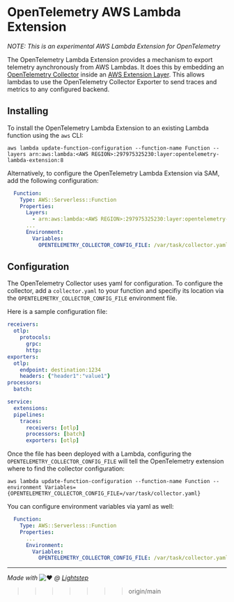 # OpenTelemetry AWS Lambda Extension
*NOTE: This is an experimental AWS Lambda Extension for OpenTelemetry*

The OpenTelemetry Lambda Extension provides a mechanism to export telemetry aynchronously from AWS Lambdas. It does this by embedding an [OpenTelemetry Collector](https://github.com/open-telemetry/opentelemetry-collector) inside an [AWS Extension Layer](https://aws.amazon.com/blogs/compute/introducing-aws-lambda-extensions-in-preview/). This allows lambdas to use the OpenTelemetry Collector Exporter to send traces and metrics to any configured backend.

## Installing

To install the OpenTelemetry Lambda Extension to an existing Lambda function using the `aws` CLI:

```
aws lambda update-function-configuration --function-name Function --layers arn:aws:lambda:<AWS REGION>:297975325230:layer:opentelemetry-lambda-extension:8
```

Alternatively, to configure the OpenTelemetry Lambda Extension via SAM, add the following configuration:

```yaml
  Function:
    Type: AWS::Serverless::Function
    Properties:
      Layers:
        - arn:aws:lambda:<AWS REGION>:297975325230:layer:opentelemetry-lambda-extension:8
      ...
      Environment:
        Variables:
          OPENTELEMETRY_COLLECTOR_CONFIG_FILE: /var/task/collector.yaml
```

## Configuration

The OpenTelemetry Collector uses yaml for configuration. To configure the collector, add a `collector.yaml` to your function and specifiy its location via the `OPENTELEMETRY_COLLECTOR_CONFIG_FILE` environment file.

Here is a sample configuration file:

```yaml
receivers:
  otlp:
    protocols:
      grpc:
      http:
exporters:
  otlp:
    endpoint: destination:1234
    headers: {"header1":"value1"}
processors:
  batch:

service:
  extensions:
  pipelines:
    traces:
      receivers: [otlp]
      processors: [batch]
      exporters: [otlp]
```

Once the file has been deployed with a Lambda, configuring the `OPENTELEMETRY_COLLECTOR_CONFIG_FILE` will tell the OpenTelemetry extension where to find the collector configuration:

```
aws lambda update-function-configuration --function-name Function --environment Variables={OPENTELEMETRY_COLLECTOR_CONFIG_FILE=/var/task/collector.yaml}
```

You can configure environment variables via yaml as well:

```yaml
  Function:
    Type: AWS::Serverless::Function
    Properties:
      ...
      Environment:
        Variables:
          OPENTELEMETRY_COLLECTOR_CONFIG_FILE: /var/task/collector.yaml
```

------
*Made with* ![:heart:](https://a.slack-edge.com/production-standard-emoji-assets/10.2/apple-medium/2764-fe0f.png) *@ [Lightstep](http://lightstep.com/)*
>>>>>>> origin/main
